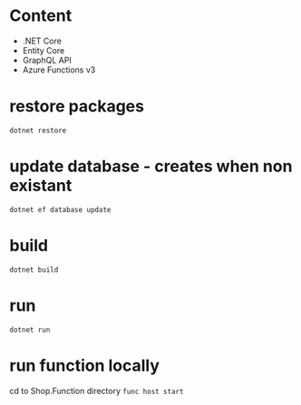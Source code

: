 # Content

* .NET Core
* Entity Core 
* GraphQL API
* Azure Functions v3

# restore packages

`dotnet restore`

# update database - creates when non existant

`dotnet ef database update`

# build

`dotnet build`

# run

`dotnet run`

# run function locally
cd to Shop.Function directory
`func host start`